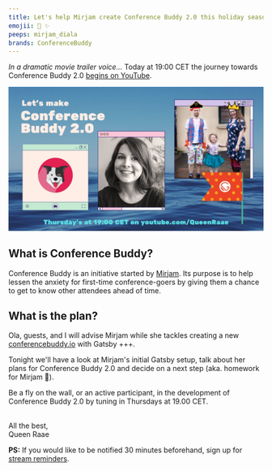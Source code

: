 ```yaml
---
title: Let's help Mirjam create Conference Buddy 2.0 this holiday season
emojii: 🔴 ✨
peeps: mirjam_diala
brands: ConferenceBuddy
---
```


_In a dramatic movie trailer voice..._
Today at 19:00 CET the journey towards Conference Buddy 2.0 [begins on YouTube](https://youtu.be/ZTIoA298mX4).

[![Picture of the family (Ola, Lillian and Queen Raae), Picure of Mirjam, the Conference Buddy logo and a Gatsby flag on top of a picture of the sea.](./thumbnail.jpg "YouTube Thumbnail")](https://youtu.be/ZTIoA298mX4)

## What is Conference Buddy?

Conference Buddy is an initiative started by [Mirjam](https://twitter.com/mirjam_diala). Its purpose is to help lessen the anxiety for first-time conference-goers by giving them a chance to get to know other attendees ahead of time.

## What is the plan?

Ola, guests, and I will advise Mirjam while she tackles creating a new [conferencebuddy.io](https://www.conferencebuddy.io/) with Gatsby +++.

Tonight we'll have a look at Mirjam's initial Gatsby setup, talk about her plans for Conference Buddy 2.0 and decide on a next step (aka. homework for Mirjam 🤪).

Be a fly on the wall, or an active participant, in the development of Conference Buddy 2.0 by tuning in Thursdays at 19.00 CET.

&nbsp;  
All the best,  
Queen Raae

**PS:** If you would like to be notified 30 minutes beforehand, sign up for [stream reminders](/emails/reminders).
